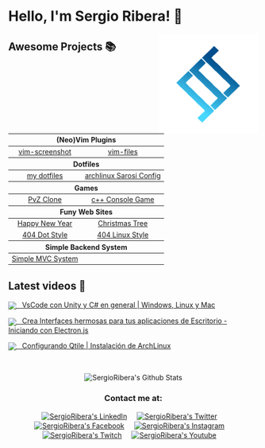 # Hello, I'm Sergio Ribera! 👋

<a href="https://sergioribera.com">
    <img align="right" height="auto" width="200" src="https://github.com/SergioRibera/SergioRibera/blob/main/img/logo.png"/>
</a>


## Awesome Projects 📚

<style>td{text-align:center;}</style>
<table align="center">
  <thead>
      <tr>
        <th colspan="2">(Neo)Vim Plugins</th>
      </tr>
  </thead>
  <tr>
    <td><a href="https://github.com/SergioRibera/vim-screenshot">vim-screenshot</a></td>
    <td><a href="https://github.com/SergioRibera/vim-files">vim-files</a></td>
  </tr>
  <thead>
      <tr>
        <th colspan="2">Dotfiles</th>
      </tr>
  </thead>
  <tr>
    <td><a href="https://github.com/SergioRibera/my-linux-config">my dotfiles</a></td>
    <td><a href="https://github.com/SergioRibera/ConfigsArchLinux">archlinux Sarosi Config</a></td>
  </tr>
  <thead>
      <tr>
        <th colspan="2">Games</th>
      </tr>
  </thead>
  <tr>
    <td><a href="https://github.com/SergioRibera/PvZClone">PvZ Clone</a></td>
    <td><a href="https://github.com/SergioRibera/CSpaceWar">c++ Console Game</a></td>
  </tr>
  <thead>
      <tr>
        <th colspan="2">Funy Web Sites</th>
      </tr>
  </thead>
  <tr>
    <td><a href="https://github.com/SergioRibera/NewYear-Web">Happy New Year</a></td>
    <td><a href="https://github.com/SergioRibera/ArbolitoNavidad">Christmas Tree</a></td>
  </tr>
  <tr>
    <td><a href="https://github.com/SergioRibera/404Dot">404 Dot Style</a></td>
    <td><a href="https://github.com/SergioRibera/404Linux">404 Linux Style</a></td>
  </tr>
  <thead>
      <tr>
        <th colspan="2">Simple Backend System</th>
      </tr>
  </thead>
  <tr>
    <td><a href="https://github.com/SergioRibera/simple-mvc-php">Simple MVC System</a></td>
    <td></td>
  </tr>
</table>


## Latest videos 
<p align="center"><p><a href="https://www.youtube.com/watch?v=ZN1cAH6HQVA" target="blank"><img align="center" width="100px" src="https://i.ytimg.com/vi/ZN1cAH6HQVA/hqdefault.jpg?sqp=-oaymwEjCNACELwBSFryq4qpAxUIARUAAAAAGAElAADIQj0AgKJDeAE=&rs=AOn4CLDrBJp6Cl5MXfFVfOwpBaNx_NBLvw"/>&nbsp; &nbsp;VsCode con Unity y C# en general | Windows, Linux y Mac</a></p><p><a href="https://www.youtube.com/watch?v=bJUUTWM98wk" target="blank"><img align="center" width="100px" src="https://i.ytimg.com/vi/bJUUTWM98wk/hqdefault.jpg?sqp=-oaymwEjCNACELwBSFryq4qpAxUIARUAAAAAGAElAADIQj0AgKJDeAE=&rs=AOn4CLBHj4ez058D2fYg6olgvMgwRhT-kA"/>&nbsp; &nbsp;Crea Interfaces hermosas para tus aplicaciones de Escritorio - Iniciando con Electron.js</a></p><p><a href="https://www.youtube.com/watch?v=YbiOfRk7fx8" target="blank"><img align="center" width="100px" src="https://i.ytimg.com/vi/YbiOfRk7fx8/hqdefault.jpg?sqp=-oaymwEjCNACELwBSFryq4qpAxUIARUAAAAAGAElAADIQj0AgKJDeAE=&rs=AOn4CLBRpsWce2PRUK-f4CmWnrIoVLTQug"/>&nbsp; &nbsp;Configurando Qtile | Instalación de ArchLinux</a></p></p>
<br>
<p align="center">
    <img align="center" src="https://github-readme-stats.vercel.app/api?username=SergioRibera&show_icons=true&theme=blueberry" alt="SergioRibera's Github Stats"/>
</p>

<div align="center">
    <h3 align="center">Contact me at:</h3>
</div>
<p align="center">
    <a href="https://www.linkedin.com/in/hector-pulido-17547369/" target="blank">
        <img align="center" width="30px" alt="SergioRibera's LinkedIn" src="https://www.vectorlogo.zone/logos/linkedin/linkedin-icon.svg"/></a> &nbsp; &nbsp;
    <a href="https://twitter.com/SergioRibera_ID" target="blank">
        <img align="center" width="30px" alt="SergioRibera's Twitter" src="https://www.vectorlogo.zone/logos/twitter/twitter-official.svg"/></a> &nbsp; &nbsp;
    <a href="https://facebook.com/SergioRiberaID" target="blank">
        <img align="center" width="30px" alt="SergioRibera's Facebook" src="https://www.vectorlogo.zone/logos/facebook/facebook-official.svg"/></a> &nbsp; &nbsp;
    <a href="https://www.instagram.com/sergio_riberacosta/" target="blank">
        <img align="center" width="30px" alt="SergioRibera's Instagram" src="https://www.vectorlogo.zone/logos/instagram/instagram-icon.svg"/></a> &nbsp; &nbsp;
    <a href="https://www.twitch.tv/sergioriberaid" target="blank">
        <img align="center" width="30px" alt="SergioRibera's Twitch" src="https://www.vectorlogo.zone/logos/twitch/twitch-icon.svg"/></a> &nbsp; &nbsp;
    <a href="https://www.youtube.com/channel/UCm_CD6QqAEgtaHde9UycbuA" target="blank">
        <img align="center" width="30px" alt="SergioRibera's Youtube" src="https://www.vectorlogo.zone/logos/youtube/youtube-icon.svg"/></a> &nbsp; &nbsp;
</p>
